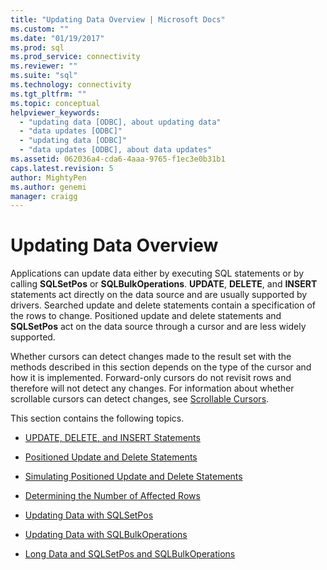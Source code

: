 ```yaml
---
title: "Updating Data Overview | Microsoft Docs"
ms.custom: ""
ms.date: "01/19/2017"
ms.prod: sql
ms.prod_service: connectivity
ms.reviewer: ""
ms.suite: "sql"
ms.technology: connectivity
ms.tgt_pltfrm: ""
ms.topic: conceptual
helpviewer_keywords: 
  - "updating data [ODBC], about updating data"
  - "data updates [ODBC]"
  - "updating data [ODBC]"
  - "data updates [ODBC], about data updates"
ms.assetid: 062036a4-cda6-4aaa-9765-f1ec3e0b31b1
caps.latest.revision: 5
author: MightyPen
ms.author: genemi
manager: craigg
---
```

# Updating Data Overview
Applications can update data either by executing SQL statements or by calling **SQLSetPos** or **SQLBulkOperations**. **UPDATE**, **DELETE**, and **INSERT** statements act directly on the data source and are usually supported by drivers. Searched update and delete statements contain a specification of the rows to change. Positioned update and delete statements and **SQLSetPos** act on the data source through a cursor and are less widely supported.  
  
 Whether cursors can detect changes made to the result set with the methods described in this section depends on the type of the cursor and how it is implemented. Forward-only cursors do not revisit rows and therefore will not detect any changes. For information about whether scrollable cursors can detect changes, see [Scrollable Cursors](../../../odbc/reference/develop-app/scrollable-cursors.md).  
  
 This section contains the following topics.  
  
-   [UPDATE, DELETE, and INSERT Statements](../../../odbc/reference/develop-app/update-delete-and-insert-statements.md)  
  
-   [Positioned Update and Delete Statements](../../../odbc/reference/develop-app/positioned-update-and-delete-statements.md)  
  
-   [Simulating Positioned Update and Delete Statements](../../../odbc/reference/develop-app/simulating-positioned-update-and-delete-statements.md)  
  
-   [Determining the Number of Affected Rows](../../../odbc/reference/develop-app/determining-the-number-of-affected-rows.md)  
  
-   [Updating Data with SQLSetPos](../../../odbc/reference/develop-app/updating-data-with-sqlsetpos.md)  
  
-   [Updating Data with SQLBulkOperations](../../../odbc/reference/develop-app/updating-data-with-sqlbulkoperations.md)  
  
-   [Long Data and SQLSetPos and SQLBulkOperations](../../../odbc/reference/develop-app/long-data-and-sqlsetpos-and-sqlbulkoperations.md)
